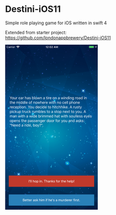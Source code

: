 # Destini-iOS11
Simple role playing game for iOS written in swift 4 

Extended from starter project: https://github.com/londonappbrewery/Destini-iOS11

<img src="screenshot.png" width="300" />
